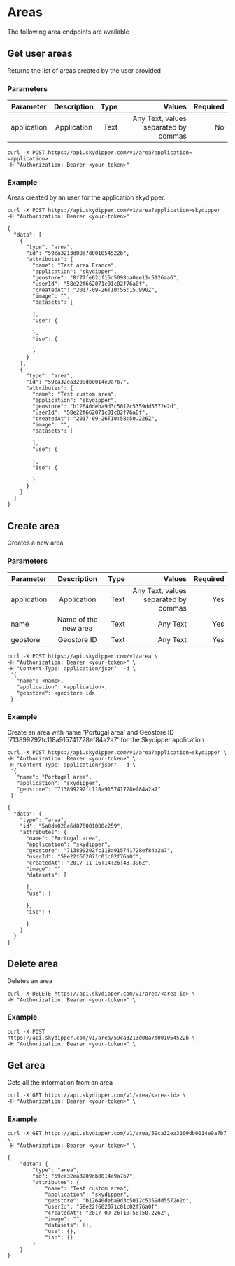 # Areas

The following area endpoints are available


## Get user areas

Returns the list of areas created by the user provided

### Parameters

Parameter        |               Description               |    Type |                                          Values | Required
------------ | :-------------------------------------: | ------: | ----------------------------------------------: | -------:
application         |           Application            |    Text |                                        Any Text, values separated by commas |      No

```shell
curl -X POST https://api.skydipper.com/v1/area?application=<application>
-H "Authorization: Bearer <your-token>"
```

### Example

Areas created by an user for the application skydipper.

```shell
curl -X POST https://api.skydipper.com/v1/area?application=skydipper
-H "Authorization: Bearer <your-token>"
```

```
{
  "data": [
    {
      "type": "area",
      "id": "59ca3213d08a7d001054522b",
      "attributes": {
        "name": "Test area France",
        "application": "skydipper",
        "geostore": "8f77fe62cf15d5098ba0ee11c5126aa6",
        "userId": "58e22f662071c01c02f76a0f",
        "createdAt": "2017-09-26T10:55:15.990Z",
        "image": "",
        "datasets": [

        ],
        "use": {

        },
        "iso": {

        }
      }
    },
    {
      "type": "area",
      "id": "59ca32ea3209db0014e9a7b7",
      "attributes": {
        "name": "Test custom area",
        "application": "skydipper",
        "geostore": "b12640deba9d3c5012c5359dd5572e2d",
        "userId": "58e22f662071c01c02f76a0f",
        "createdAt": "2017-09-26T10:58:50.226Z",
        "image": "",
        "datasets": [

        ],
        "use": {

        },
        "iso": {

        }
      }
    }
  ]
}
```

## Create area

Creates a new area

### Parameters

Parameter        |               Description               |    Type |                                          Values | Required
------------ | :-------------------------------------: | ------: | ----------------------------------------------: | -------:
application         |           Application            |    Text |                                        Any Text, values separated by commas |      Yes
name         |           Name of the new area            |    Text |                                        Any Text |      Yes
geostore         |           Geostore ID            |    Text |                                        Any Text |      Yes

```shell
curl -X POST https://api.skydipper.com/v1/area \
-H "Authorization: Bearer <your-token>" \
-H "Content-Type: application/json"  -d \
 '{
   "name": <name>,
   "application": <application>,
   "geostore": <geostore id>
 }'
```

### Example

Create an area with name 'Portugal area' and Geostore ID '713899292fc118a915741728ef84a2a7' for the Skydipper application

```shell
curl -X POST https://api.skydipper.com/v1/area?application=skydipper \
-H "Authorization: Bearer <your-token>" \
-H "Content-Type: application/json"  -d \
 '{
   "name": "Portugal area",
   "application": "skydipper",
   "geostore": "713899292fc118a915741728ef84a2a7"
 }'
```

```
{
  "data": {
    "type": "area",
    "id": "5a0da028e6d876001080c259",
    "attributes": {
      "name": "Portugal area",
      "application": "skydipper",
      "geostore": "713899292fc118a915741728ef84a2a7",
      "userId": "58e22f662071c01c02f76a0f",
      "createdAt": "2017-11-16T14:26:48.396Z",
      "image": "",
      "datasets": [

      ],
      "use": {

      },
      "iso": {

      }
    }
  }
}
```

## Delete area

Deletes an area

```shell
curl -X DELETE https://api.skydipper.com/v1/area/<area-id> \
-H "Authorization: Bearer <your-token>" \
```

### Example

```shell
curl -X POST https://api.skydipper.com/v1/area/59ca3213d08a7d001054522b \
-H "Authorization: Bearer <your-token>" \
```

## Get area

Gets all the information from an area

```shell
curl -X GET https://api.skydipper.com/v1/area/<area-id> \
-H "Authorization: Bearer <your-token>" \
```

### Example

```shell
curl -X GET https://api.skydipper.com/v1/area/59ca32ea3209db0014e9a7b7 \
-H "Authorization: Bearer <your-token>" \
```

```
{
    "data": {
        "type": "area",
        "id": "59ca32ea3209db0014e9a7b7",
        "attributes": {
            "name": "Test custom area",
            "application": "skydipper",
            "geostore": "b12640deba9d3c5012c5359dd5572e2d",
            "userId": "58e22f662071c01c02f76a0f",
            "createdAt": "2017-09-26T10:58:50.226Z",
            "image": "",
            "datasets": [],
            "use": {},
            "iso": {}
        }
    }
}
```
